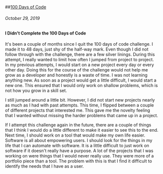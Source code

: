 ##[100 Days of Code](/post/test)
###### October 29, 2019

#### I Didn't Complete the 100 Days of Code

It's been a couple of months since I quit the 100 days of code challenge. I made
it to 48 days, just shy of the half-way mark. Even though I did not follow
through with the challenge, there are a few silver linings. During this attempt,
I really wanted to limit how often I jumped from project to project. In my
previous attempts, I would start on a new project every day or every other day.
Doing this for the course of the challenge would not help me grow as a developer
and honestly is a waste of time. I was not learning anything new. As soon as a
project would get a little difficult, I would start a new one. This ensured that
I would only work on shallow problems, which is not how you grow in a skill set.

I still jumped around a little bit. However, I did not start new projects nearly
as much as I had with past attempts. This time, I flipped between a couple of
different projects that interested me. This gave me the novelty feeling that I
wanted without missing the harder problems that came up in a project.

If I attempt this challenge again in the future, there are a couple of things
that I think I would do a little different to make it easier to see this to the
end. Next time, I should work on a tool that would make my own
life easier. Software is all about empowering users. I should look for the
things in my life that I can automate with software. It is a little difficult to
just work on software if it doesn't really have a purpose. A lot of the projects
that I was working on were things that I would never really use. They were more
of a portfolio piece than a tool. The problem with this is that I find it
difficult to identify the needs that I have as a user. 
